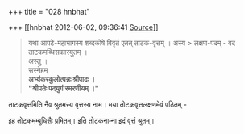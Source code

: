 +++
title = "028 hnbhat"

+++
[[hnbhat	2012-06-02, 09:36:41 [Source](https://groups.google.com/g/samskrita/c/ii5_VHBuT5A)]]



>   
> यथा आपटे-महाभागस्य शब्दकोषे विवृतं एतत् ताटक-वृत्तम् । अस्य > लक्षण-पदम् - वद ताटकमब्धिसकारयुतम् ।  
> अस्तु ।  
> सस्नेहम्  
> **अभ्यंकरकुलोत्पन्नः श्रीपादः ।  
> "श्रीपतेः पदयुगं स्मरणीयम् ।"**  
>   

  

ताटकवृत्तमिति नैव श्रुतमस्य वृत्तस्य नाम। मया तोटकवृत्तलक्षणमेवं पठितम् -

  

इह तोटकमम्बुधिसैः प्रमितम्। इति तोटकनाम्ना इदं वृत्तं श्रुतम्।


